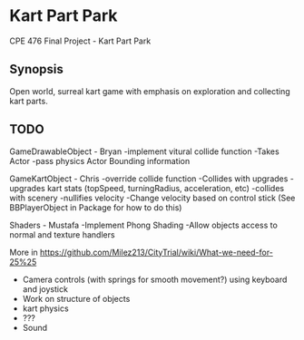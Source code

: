 Kart Part Park
==============

CPE 476 Final Project - Kart Part Park

Synopsis
--------

Open world, surreal kart game with emphasis on exploration and collecting kart parts.


TODO
----

GameDrawableObject - Bryan
   -implement vitural collide function
      -Takes Actor
   -pass physics Actor Bounding information

GameKartObject - Chris
   -override collide function
      -Collides with upgrades
         -upgrades kart stats (topSpeed, turningRadius, acceleration, etc)
      -collides with scenery
         -nullifies velocity
   -Change velocity based on control stick (See BBPlayerObject in Package for how to do this)

Shaders - Mustafa
   -Implement Phong Shading
      -Allow objects access to normal and texture handlers
   

More in https://github.com/Milez213/CityTrial/wiki/What-we-need-for-25%25

* Camera controls (with springs for smooth movement?) using keyboard and joystick
* Work on structure of objects
* kart physics
* ???
* Sound
